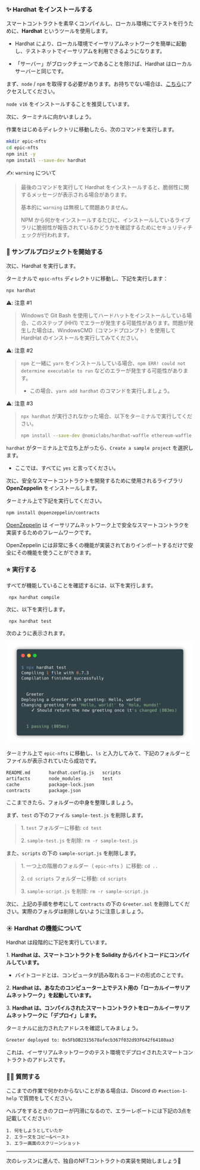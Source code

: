 
### ✨ Hardhat をインストールする

スマートコントラクトを素早くコンパイルし、ローカル環境にてテストを行うために、**Hardhat** というツールを使用します。

- Hardhat により、ローカル環境でイーサリアムネットワークを簡単に起動し、テストネットでイーサリアムを利用できるようになります。

- 「サーバー」がブロックチェーンであることを除けば、Hardhat はローカルサーバーと同じです。

まず、`node` / `npm` を取得する必要があります。お持ちでない場合は、[こちら](https://hardhat.org/tutorial/setting-up-the-environment.html)にアクセスしてください。

`node v16` をインストールすることを推奨しています。

次に、ターミナルに向かいましょう。

作業をはじめるディレクトリに移動したら、次のコマンドを実行します。

```bash
mkdir epic-nfts
cd epic-nfts
npm init -y
npm install --save-dev hardhat
```

✍️: `warning` について
> 最後のコマンドを実行して Hardhat をインストールすると、脆弱性に関するメッセージが表示される場合があります。
>
> 基本的に `warning` は無視して問題ありません。
>
> NPM から何かをインストールするたびに、インストールしているライブラリに脆弱性が報告されているかどうかを確認するためにセキュリティチェックが行われます。
### 👏 サンプルプロジェクトを開始する

次に、Hardhat を実行します。

ターミナルで `epic-nfts` ディレクトリに移動し、下記を実行します：

```bash
npx hardhat
```

⚠️: 注意 #1
> Windowsで Git Bash を使用してハードハットをインストールしている場合、このステップ (HH1) でエラーが発生する可能性があります。問題が発生した場合は、WindowsCMD（コマンドプロンプト）を使用して HardHat のインストールを実行してみてください。

⚠️: 注意 #2
> `npm` と一緒に `yarn` をインストールしている場合、`npm ERR! could not determine executable to run` などのエラーが発生する可能性があります。
> - この場合、`yarn add hardhat` のコマンドを実行しましょう。

⚠️: 注意 #3
> `npx hardhat` が実行されなかった場合、以下をターミナルで実行してください。
>
>```bash
>npm install --save-dev @nomiclabs/hardhat-waffle ethereum-waffle chai @nomiclabs/hardhat-ethers ethers
>```


`hardhat` がターミナル上で立ち上がったら、`Create a sample project` を選択します。
- ここでは、すべてに `yes` と言ってください。


次に、安全なスマートコントラクトを開発するために使用されるライブラリ **OpenZeppelin** をインストールします。

ターミナル上で下記を実行してください。

```bash
npm install @openzeppelin/contracts
```

[OpenZeppelin](https://github.com/OpenZeppelin/openzeppelin-contracts) は イーサリアムネットワーク上で安全なスマートコントラクを実装するためのフレームワークです。

OpenZeppelin には非常に多くの機能が実装されておりインポートするだけで安全にその機能を使うことができます。
### ⭐️ 実行する

すべてが機能していることを確認するには、以下を実行します。

```
 npx hardhat compile
```
次に、以下を実行します。

```
 npx hardhat test
```
次のように表示されます。

![](/public/images/2-ETH-NFT-collection/section-1/1_2_1.png)

ターミナル上で `epic-nfts` に移動し、`ls` と入力してみて、下記のフォルダーとファイルが表示されていたら成功です。

```
README.md		hardhat.config.js	scripts
artifacts		node_modules		test
cache			package-lock.json
contracts		package.json
```

ここまできたら、フォルダーの中身を整理しましょう。

まず、`test` の下のファイル `sample-test.js` を削除します。

>1\. `test` フォルダーに移動: `cd test`
>
>2\. `sample-test.js` を削除: `rm -r sample-test.js`

また、`scripts` の下の `sample-script.js` を削除します。

>1\. 一つ上の階層のフォルダー（ `epic-nfts` ）に移動: `cd ..`
>
>2\. `cd scripts` フォルダーに移動: `cd scripts`
>
>3\. `sample-script.js` を削除: `rm -r sample-script.js`

次に、上記の手順を参考にして `contracts` の下の `Greeter.sol` を削除してください。実際のフォルダは削除しないように注意しましょう。

### ☀️ Hardhat の機能について

Hardhat は段階的に下記を実行しています。

1\. **Hardhat は、スマートコントラクトを Solidity からバイトコードにコンパイルしています。**
- バイトコードとは、コンピュータが読み取れるコードの形式のことです。

2\. **Hardhat は、あなたのコンピューター上でテスト用の「ローカルイーサリアムネットワーク」を起動しています。**

3\. **Hardhat は、コンパイルされたスマートコントラクトをローカルイーサリアムネットワークに「デプロイ」します。**

ターミナルに出力されたアドレスを確認してみましょう。

```bash
Greeter deployed to: 0x5FbDB2315678afecb367f032d93F642f64180aa3
```

これは、イーサリアムネットワークのテスト環境でデプロイされたスマートコントラクトのアドレスです。
### 🙋‍♂️ 質問する

ここまでの作業で何かわからないことがある場合は、Discord の `#section-1-help` で質問をしてください。

ヘルプをするときのフローが円滑になるので、エラーレポートには下記の3点を記載してください✨
```
1. 何をしようとしていたか
2. エラー文をコピー&ペースト
3. エラー画面のスクリーンショット
```

---
次のレッスンに進んで、独自のNFTコントラクトの実装を開始しましょう🎉
